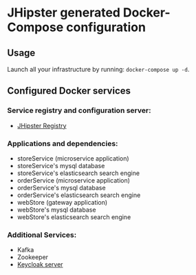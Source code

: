 # JHipster generated Docker-Compose configuration

## Usage

Launch all your infrastructure by running: `docker-compose up -d`.

## Configured Docker services

### Service registry and configuration server:

- [JHipster Registry](http://localhost:8761)

### Applications and dependencies:

- storeService (microservice application)
- storeService's mysql database
- storeService's elasticsearch search engine
- orderService (microservice application)
- orderService's mysql database
- orderService's elasticsearch search engine
- webStore (gateway application)
- webStore's mysql database
- webStore's elasticsearch search engine

### Additional Services:

- Kafka
- Zookeeper
- [Keycloak server](http://localhost:9080)
